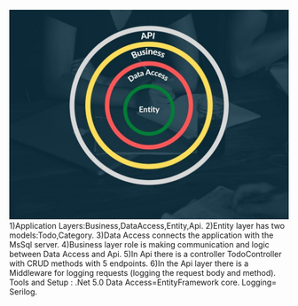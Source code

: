 
![Application layer](https://github.com/erenlerfirat/TodoAPI/blob/master/AppLayer.jpg)
1)Application Layers:Business,DataAccess,Entity,Api.
2)Entity layer has two models:Todo,Category.
3)Data Access connects the application with the MsSql server.
4)Business layer role is making communication and logic between Data Access and Api.
5)In Api there is a controller TodoController with CRUD methods with 5 endpoints.
6)In the Api layer there is a Middleware for logging requests (logging the request body and method).
Tools and Setup :
.Net 5.0
Data Access=EntityFramework core.
Logging= Serilog.
